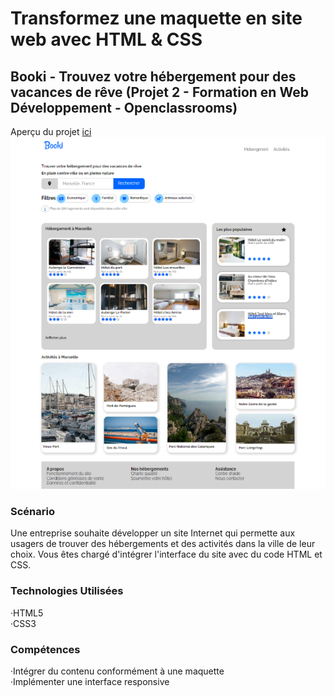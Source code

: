 # Transformez une maquette en site web avec HTML & CSS
## Booki - Trouvez votre hébergement pour des vacances de rêve (Projet 2 - Formation en Web Développement - Openclassrooms)
Aperçu du projet [ici](https://margyre.github.io/P2-MaquetteHtmlCss/#article3)<br>
![screen provenant de mon projet booki](https://github.com/MargYre/P2-MaquetteHtmlCss/blob/main/images/booki-screen.png)<br>
### Scénario
Une entreprise souhaite développer un site Internet qui permette aux usagers de trouver des hébergements et des activités dans la ville de leur choix.
Vous êtes chargé d'intégrer l'interface du site avec du code HTML et CSS.

### Technologies Utilisées
 ·HTML5<br>
 ·CSS3

### Compétences
 ·Intégrer du contenu conformément à une maquette<br>
 ·Implémenter une interface responsive
